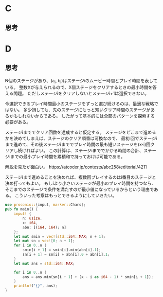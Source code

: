 # C
## 思考

# D
## 思考
N個のステージがあり、(a<sub>i</sub>, b<sub>i</sub>)はステージiのムービー時間とプレイ時間を表している。
整数Xが与えられるので、X個ステージをクリアするときの最小時間を答える問題。
ただしステージiをクリアしないとステージi+1は選択できない。

今選択できるプレイ時間最小のステージをずっと選び続けるのは、最適な戦略ではない。
多少損しても、先のステージにもっと短いクリア時間のステージがあるかもしれないからである。
したがって基本的には全部のパターンを探索する必要がある。

ステージiまででクリア回数を達成すると仮定する。
ステージをどこまで進めるかを決めてしまえば、ステージのクリア順番は可換なので、
最初i回でステージiまで進めて、その後ステージiまででプレイ時間の最も短いステージを(x-i)回クリアし続ければよい。
この計算は、ステージiまででかかる時間の合計、ステージiまでの最小プレイ時間を累積和で持っておけば可能である。

解説を見たが面白い。
https://atcoder.jp/contests/abc258/editorial/4211

ステージiまで進めることを決めれば、複数回プレイするのはi番目のステージと決め打ってもよい。
もしiより小さいステージが最小のプレイ時間を持つなら、
そこまでのステージで条件を満たすのが最小値になっているからという理由である。
こういった考察はもっとできるようにしていきたい。
```rust
use proconio::{input, marker::Chars};
pub fn main() {
    input! {
        n: usize,
        x: i64,
        abn: [(i64, i64); n]
    };
    let mut smin = vec![std::i64::MAX; n + 1];
    let mut sn = vec![0; n + 1];
    for i in 0..n {
        smin[i + 1] = smin[i].min(abn[i].1);
        sn[i + 1] = sn[i] + abn[i].0 + abn[i].1;
    }
    let mut ans = std::i64::MAX;

    for i in 0..n {
        ans = ans.min(sn[i + 1] + (x - i as i64 - 1) * smin[i + 1]);
    }
    println!("{}", ans);
}

```